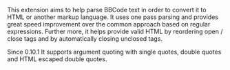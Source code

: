 This extension aims to help parse BBCode text in order to convert it to
HTML or another markup language. It uses one pass parsing and provides
great speed improvement over the common approach based on regular
expressions. Further more, it helps provide valid HTML by reordering
open / close tags and by automatically closing unclosed tags.

Since 0.10.1 It supports argument quoting with single quotes, double
quotes and HTML escaped double quotes.
